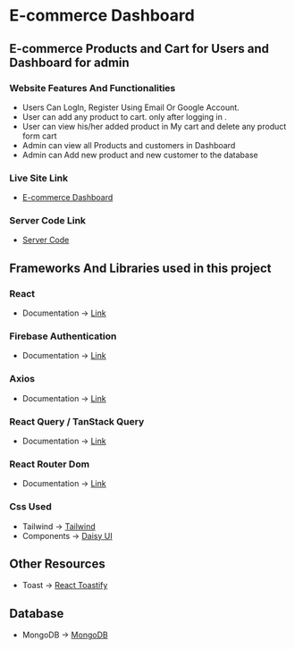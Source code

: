 # E-commerce Dashboard

## E-commerce Products and Cart for Users and Dashboard for admin


### Website Features And Functionalities
* Users Can LogIn, Register Using Email Or Google Account.
* User can add any product to cart. only after logging in .
* User can view his/her added product in My cart and delete any product form cart
* Admin can view all Products and customers in Dashboard
* Admin can Add new product and new customer to the database


### Live Site Link
* [E-commerce Dashboard](https://ecommerce-dashboard-7efbb.web.app/)

### Server Code Link
* [Server Code](https://github.com/anowarzz/ecommerce-dashboard-server)


## Frameworks And Libraries used in this project

### React
* Documentation -> [Link](https://reactjs.org/)

### Firebase Authentication
* Documentation -> [Link](https://firebase.google.com/)

### Axios
* Documentation -> [Link](https://axios-http.com/docs/intro)

### React Query / TanStack Query
* Documentation -> [Link](https://react-query-v3.tanstack.com/overview)

### React Router Dom 
* Documentation -> [Link](https://reactrouter.com/en/main/start/overview)


### Css  Used 
* Tailwind -> [Tailwind](https://tailwindcss.com/)
* Components ->  [Daisy UI](https://daisyui.com/)



## Other Resources
* Toast -> [React Toastify](https://www.npmjs.com/package/react-toastify)


## Database
* MongoDB -> [MongoDB](https://www.mongodb.com/)

